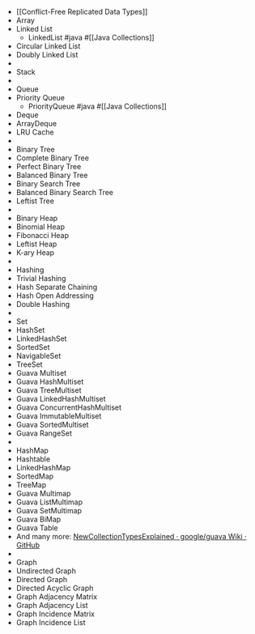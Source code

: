 - [[Conflict-Free Replicated Data Types]]
- Array
- Linked List
	- LinkedList #java #[[Java Collections]]
- Circular Linked List
- Doubly Linked List
-
- Stack
-
- Queue
- Priority Queue
	- PriorityQueue #java #[[Java Collections]]
- Deque
- ArrayDeque
- LRU Cache
-
- Binary Tree
- Complete Binary Tree
- Perfect Binary Tree
- Balanced Binary Tree
- Binary Search Tree
- Balanced Binary Search Tree
- Leftist Tree
-
- Binary Heap
- Binomial Heap
- Fibonacci Heap
- Leftist Heap
- K-ary Heap
-
- Hashing
- Trivial Hashing
- Hash Separate Chaining
- Hash Open Addressing
- Double Hashing
-
- Set
- HashSet
- LinkedHashSet
- SortedSet
- NavigableSet
- TreeSet
- Guava Multiset
- Guava HashMultiset
- Guava TreeMultiset
- Guava LinkedHashMultiset
- Guava ConcurrentHashMultiset
- Guava ImmutableMultiset
- Guava SortedMultiset
- Guava RangeSet
-
- HashMap
- Hashtable
- LinkedHashMap
- SortedMap
- TreeMap
- Guava Multimap
- Guava ListMultimap
- Guava SetMultimap
- Guava BiMap
- Guava Table
- And many more: [NewCollectionTypesExplained · google/guava Wiki · GitHub](https://github.com/google/guava/wiki/NewCollectionTypesExplained)
-
- Graph
- Undirected Graph
- Directed Graph
- Directed Acyclic Graph
- Graph Adjacency Matrix
- Graph Adjacency List
- Graph Incidence Matrix
- Graph Incidence List